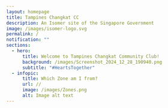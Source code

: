 ```yaml
---
layout: homepage
title: Tampines Changkat CC
description: An Isomer site of the Singapore Government
image: /images/isomer-logo.svg
permalink: /
notification: ""
sections:
  - hero:
      title: Welcome to Tampines Changkat Community Club!
      background: /images/Screenshot_2024_12_28_190940.png
      subtitle: "#HeartsTogether"
  - infopic:
      title: Which Zone am I from?
      url: //
      image: /images/Zones.png
      alt: Image alt text
---
```


